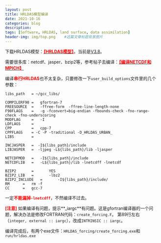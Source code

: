 ```yaml
---
layout: post
title: HRLDAS模型编译
date: 2021-10-16
categories: blog
description: 
tags: [Software, HRLDAS, land surface, data assimilation]
header-img: img/top.png    #这篇文章标题背景图片
---
```


下载HRLDAS模型：[<span style="color:red">**【HRLDAS模型】**</span>](https://github.com/NCAR/hrldas-release)。当前是[V3.8](https://github.com/NCAR/hrldas-release/archive/refs/tags/v3.8.tar.gz)。

需要很多库：netcdf、jasper、bzip2等，参考帖子去编译：[<span style="color:red">**【编译NETCDF和MPICH】**</span>](https://cryoecnu.github.io/blog/2021/10/09/%E7%BC%96%E8%AF%91NETCDF%E5%92%8CMPICH/)

编译<span style="color:red">**串行HRLDAS**</span>也不太复杂，只要修改一下```user_build_options```文件里的几个参数：

```
libs_path   = ~/gcc_libs/

COMPILERF90	=	gfortran-7
FREESOURCE	=	-ffree-form  -ffree-line-length-none
F90FLAGS	=   -g -fconvert=big-endian -fbounds-check -fno-range-check -fno-underscoring
MODFLAG	    =	-I
LDFLAGS	    =	
CPP		    =	cpp-7
CPPFLAGS	= -C -P -traditional -D_HRLDAS_URBAN_
LIBS		=	

INCJASPER   =  -I${libs_path}/include
LIBJASPER   =  -ljpeg -L${libs_path}/lib -ljasper

NETCDFMOD	=	-I${libs_path}/include
NETCDFLIB	=	-L${libs_path}/lib -lnetcdff -lnetcdf

BZIP2		=       YES
BZIP2_LIB	=       -lbz2
BZIP2_INCLUDE	=       -I${libs_path}/include/
RM		= 	rm -f
CC		=	gcc-7
```

一定<span style="color:red">**不能漏掉```-lnetcdff```**</span>，不然编译不过去。

<span style="color:red">**[注意]**</span> 如果编译有问题，提示**_iargc**有问题。这是gfortran编译器的一个问题，解决办法是修改FORTRAN代码：```create_forcing.F```。
第89行左右（```integer, external :: iargc```），改成```INTRINSIC :: iargc```。

编译完成后，有两个exe文件：```HRLDAS_forcing/create_forcing.exe```和```run/hrldas.exe```

